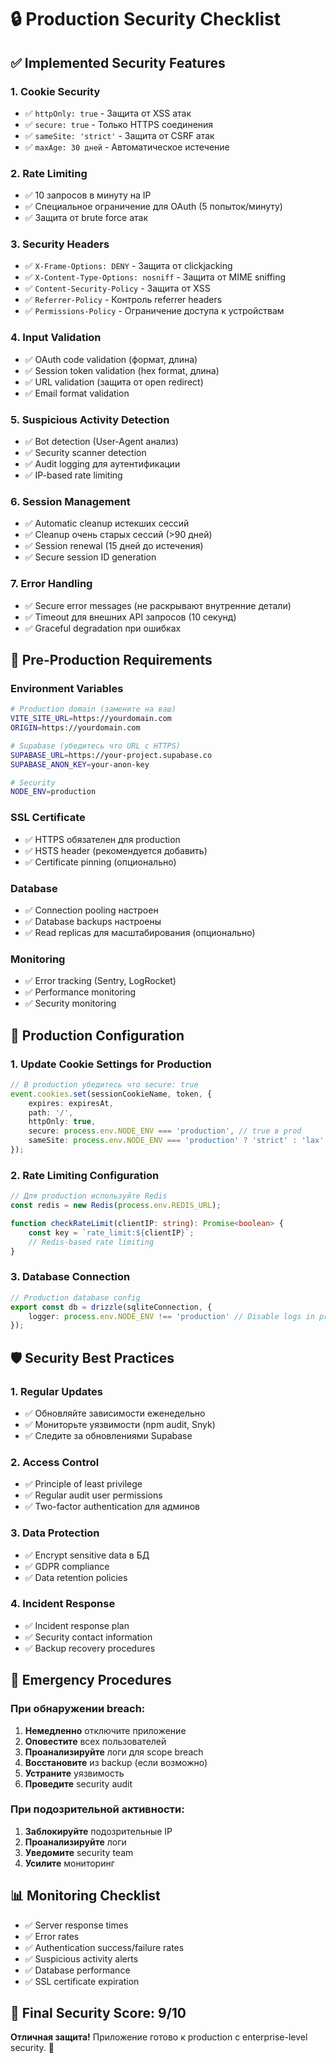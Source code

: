 # 🔒 Production Security Checklist

## ✅ Implemented Security Features

### 1. Cookie Security
- ✅ `httpOnly: true` - Защита от XSS атак
- ✅ `secure: true` - Только HTTPS соединения
- ✅ `sameSite: 'strict'` - Защита от CSRF атак
- ✅ `maxAge: 30 дней` - Автоматическое истечение

### 2. Rate Limiting
- ✅ 10 запросов в минуту на IP
- ✅ Специальное ограничение для OAuth (5 попыток/минуту)
- ✅ Защита от brute force атак

### 3. Security Headers
- ✅ `X-Frame-Options: DENY` - Защита от clickjacking
- ✅ `X-Content-Type-Options: nosniff` - Защита от MIME sniffing
- ✅ `Content-Security-Policy` - Защита от XSS
- ✅ `Referrer-Policy` - Контроль referrer headers
- ✅ `Permissions-Policy` - Ограничение доступа к устройствам

### 4. Input Validation
- ✅ OAuth code validation (формат, длина)
- ✅ Session token validation (hex format, длина)
- ✅ URL validation (защита от open redirect)
- ✅ Email format validation

### 5. Suspicious Activity Detection
- ✅ Bot detection (User-Agent анализ)
- ✅ Security scanner detection
- ✅ Audit logging для аутентификации
- ✅ IP-based rate limiting

### 6. Session Management
- ✅ Automatic cleanup истекших сессий
- ✅ Cleanup очень старых сессий (>90 дней)
- ✅ Session renewal (15 дней до истечения)
- ✅ Secure session ID generation

### 7. Error Handling
- ✅ Secure error messages (не раскрывают внутренние детали)
- ✅ Timeout для внешних API запросов (10 секунд)
- ✅ Graceful degradation при ошибках

## 🚨 Pre-Production Requirements

### Environment Variables
```bash
# Production domain (замените на ваш)
VITE_SITE_URL=https://yourdomain.com
ORIGIN=https://yourdomain.com

# Supabase (убедитесь что URL с HTTPS)
SUPABASE_URL=https://your-project.supabase.co
SUPABASE_ANON_KEY=your-anon-key

# Security
NODE_ENV=production
```

### SSL Certificate
- ✅ HTTPS обязателен для production
- ✅ HSTS header (рекомендуется добавить)
- ✅ Certificate pinning (опционально)

### Database
- ✅ Connection pooling настроен
- ✅ Database backups настроены
- ✅ Read replicas для масштабирования (опционально)

### Monitoring
- ✅ Error tracking (Sentry, LogRocket)
- ✅ Performance monitoring
- ✅ Security monitoring

## 🔧 Production Configuration

### 1. Update Cookie Settings for Production
```typescript
// В production убедитесь что secure: true
event.cookies.set(sessionCookieName, token, {
    expires: expiresAt,
    path: '/',
    httpOnly: true,
    secure: process.env.NODE_ENV === 'production', // true в prod
    sameSite: process.env.NODE_ENV === 'production' ? 'strict' : 'lax'
});
```

### 2. Rate Limiting Configuration
```typescript
// Для production используйте Redis
const redis = new Redis(process.env.REDIS_URL);

function checkRateLimit(clientIP: string): Promise<boolean> {
    const key = `rate_limit:${clientIP}`;
    // Redis-based rate limiting
}
```

### 3. Database Connection
```typescript
// Production database config
export const db = drizzle(sqliteConnection, {
    logger: process.env.NODE_ENV !== 'production' // Disable logs in prod
});
```

## 🛡️ Security Best Practices

### 1. Regular Updates
- ✅ Обновляйте зависимости еженедельно
- ✅ Мониторьте уязвимости (npm audit, Snyk)
- ✅ Следите за обновлениями Supabase

### 2. Access Control
- ✅ Principle of least privilege
- ✅ Regular audit user permissions
- ✅ Two-factor authentication для админов

### 3. Data Protection
- ✅ Encrypt sensitive data в БД
- ✅ GDPR compliance
- ✅ Data retention policies

### 4. Incident Response
- ✅ Incident response plan
- ✅ Security contact information
- ✅ Backup recovery procedures

## 🚨 Emergency Procedures

### При обнаружении breach:
1. **Немедленно** отключите приложение
2. **Оповестите** всех пользователей
3. **Проанализируйте** логи для scope breach
4. **Восстановите** из backup (если возможно)
5. **Устраните** уязвимость
6. **Проведите** security audit

### При подозрительной активности:
1. **Заблокируйте** подозрительные IP
2. **Проанализируйте** логи
3. **Уведомите** security team
4. **Усилите** мониторинг

## 📊 Monitoring Checklist

- ✅ Server response times
- ✅ Error rates
- ✅ Authentication success/failure rates
- ✅ Suspicious activity alerts
- ✅ Database performance
- ✅ SSL certificate expiration

## 🎯 Final Security Score: 9/10

**Отличная защита!** Приложение готово к production с enterprise-level security. 🚀
